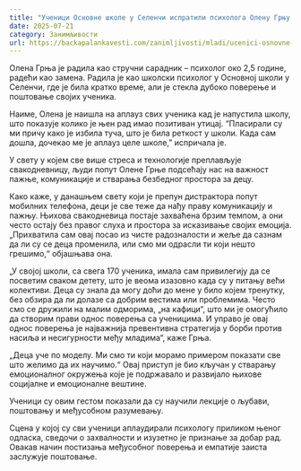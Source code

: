 ```yaml
---
title: "Ученици Основне школе у Селенчи испратили психолога Олену Грњу аплаузом"
date: 2025-07-21
category: Занимљивости
url: https://backapalankavesti.com/zanimljivosti/mladi/ucenici-osnovne-skole-u-selenci-ispratili-psihologa-olenu-grnju-aplauzom/
---
```


Олена Грња је радила као стручни сарадник – психолог око 2,5 године, радећи као замена. Радила је као школски психолог у Основној школи у Селенчи, где је била кратко време, али је стекла дубоко поверење и поштовање својих ученика.

Наиме, Олена је наишла на аплауз свих ученика кад је напустила школу, што показује колико је њен рад имао позитиван утицај. “Пласирали су ми причу како је избила туча, што је била реткост у школи. Када сам дошла, дочекао ме је аплауз целе школе,” испричала је.

У свету у којем све више стреса и технологије преплављује свакодневницу, људи попут Олене Грње подсећају нас на важност пажње, комуникације и стварања безбедног простора за децу.

Како каже, у данашњем свету који је препун дистрактора попут мобилних телефона, деци је све теже да нађу праву комуникацију и пажњу. Њихова свакодневица постаје захваћена брзим темпом, а они често остају без правог слуха и простора за исказивање својих емоција. „Прихватила сам овај посао из чисте радозналости и жеље да сазнам да ли су се деца променила, или смо ми одрасли ти који нешто грешимо,“ објашњава она.

„У својој школи, са свега 170 ученика, имала сам привилегију да се посветим сваком детету, што је веома изазовно када су у питању већи колективи. Деца су знала да могу доћи до мене у било којем тренутку, без обзира да ли долазе са добрим вестима или проблемима. Често смо се дружили на малим одморима, „на кафици“, што ми је омогућило да створим прави однос поверења са ученицима. И управо је овај однос поверења је најважнија превентивна стратегија у борби против насиља и несигурности међу младима“, каже Грња.

„Деца уче по моделу. Ми смо ти који морамо примером показати све што желимо да их научимо.“ Овај приступ је био кључан у стварању емоционалног окружења које је подржавало и развијало њихове социјалне и емоционалне вештине.

Ученици су овим гестом показали да су научили лекције о љубави, поштовању и међусобном разумевању.

Сцена у којој су сви ученици аплаудирали психологу приликом њеног одласка, сведочи о захвалности и изузетно је признање за добар рад. Овакав начин постизања међусобног поверења и емпатије заиста заслужује поштовање.
